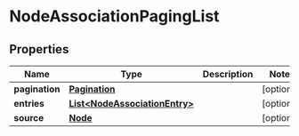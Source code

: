 
# NodeAssociationPagingList

## Properties
Name | Type | Description | Notes
------------ | ------------- | ------------- | -------------
**pagination** | [**Pagination**](Pagination.md) |  |  [optional]
**entries** | [**List&lt;NodeAssociationEntry&gt;**](NodeAssociationEntry.md) |  |  [optional]
**source** | [**Node**](Node.md) |  |  [optional]



